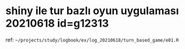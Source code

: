 
# shiny ile tur bazlı oyun uygulaması 20210618  id=g12313

ref: `~/projects/study/logbook/ex/log_20210618/turn_based_game/e01.R`

